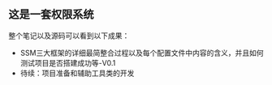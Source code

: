 ## 这是一套权限系统

整个笔记以及源码可以看到以下成果：

- SSM三大框架的详细最简整合过程以及每个配置文件中内容的含义，并且如何测试项目是否搭建成功等-V0.1
- 待续：项目准备和辅助工具类的开发
